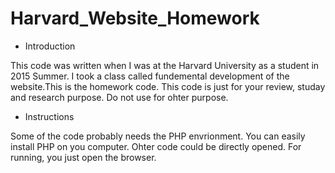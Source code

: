 # Harvard_Website_Homework
* Introduction

 This code was written when I was at the Harvard University as a student in 2015 Summer. I took a class called fundemental development of the website.This is the homework code. This code is just for your review, studay and research purpose. Do not use for ohter purpose.

* Instructions

 Some of the code probably needs the PHP envrionment. You can easily install PHP on you computer. Ohter code could be directly opened. For running, you just open the browser.
